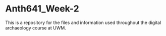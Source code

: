 # Anth641_Week-2
This is a repository for the files and information used throughout the digital archaeology course at UWM. 
